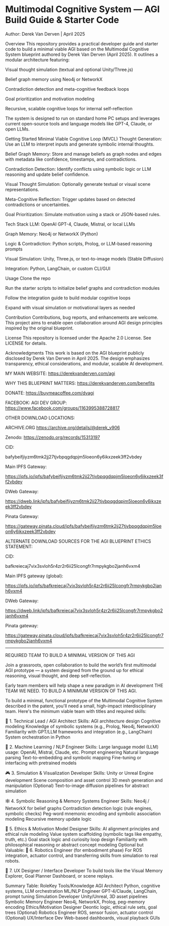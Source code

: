 # Multimodal Cognitive System — AGI Build Guide & Starter Code
Author: Derek Van Derven | April 2025

Overview
This repository provides a practical developer guide and starter code to build a minimal viable AGI based on the Multimodal Cognitive System blueprint authored by Derek Van Derven (April 2025). It outlines a modular architecture featuring:

Visual thought simulation (textual and optional Unity/Three.js)

Belief graph memory using Neo4j or NetworkX

Contradiction detection and meta-cognitive feedback loops

Goal prioritization and motivation modeling

Recursive, scalable cognitive loops for internal self-reflection

The system is designed to run on standard home PC setups and leverages current open-source tools and language models like GPT-4, Claude, or open LLMs.

Getting Started
Minimal Viable Cognitive Loop (MVCL)
Thought Generation: Use an LLM to interpret inputs and generate symbolic internal thoughts.

Belief Graph Memory: Store and manage beliefs as graph nodes and edges with metadata like confidence, timestamps, and contradictions.

Contradiction Detection: Identify conflicts using symbolic logic or LLM reasoning and update belief confidence.

Visual Thought Simulation: Optionally generate textual or visual scene representations.

Meta-Cognitive Reflection: Trigger updates based on detected contradictions or uncertainties.

Goal Prioritization: Simulate motivation using a stack or JSON-based rules.

Tech Stack
LLM: OpenAI GPT-4, Claude, Mistral, or local LLMs

Graph Memory: Neo4j or NetworkX (Python)

Logic & Contradiction: Python scripts, Prolog, or LLM-based reasoning prompts

Visual Simulation: Unity, Three.js, or text-to-image models (Stable Diffusion)

Integration: Python, LangChain, or custom CLI/GUI

Usage
Clone the repo

Run the starter scripts to initialize belief graphs and contradiction modules

Follow the integration guide to build modular cognitive loops

Expand with visual simulation or motivational layers as needed

Contribution
Contributions, bug reports, and enhancements are welcome. This project aims to enable open collaboration around AGI design principles inspired by the original blueprint.

License
This repository is licensed under the Apache 2.0 License. See LICENSE for details.

Acknowledgments
This work is based on the AGI blueprint publicly disclosed by Derek Van Derven in April 2025. The design emphasizes transparency, ethical considerations, and modular, scalable AI development.

MY MAIN WEBSITE: https://derekvanderven.com/agi

WHY THIS BLUEPRINT MATTERS: https://derekvanderven.com/benefits

DONATE: https://buymeacoffee.com/dvagi

FACEBOOK: AGI DEV GROUP: https://www.facebook.com/groups/1163995388728817

OTHER DOWNLOAD LOCATIONS: 

ARCHIVE.ORG
https://archive.org/details/@derek_v906

Zenodo:   https://zenodo.org/records/15313197


CID:

bafybeifjiyzm6tmk2jj27tjvbpqgdqpjm5loeon6y6ikxzeek3ff2vbdey

Main IPFS Gateway:

https://ipfs.io/ipfs/bafybeifjiyzm6tmk2jj27tjvbpqgdqpjm5loeon6y6ikxzeek3ff2vbdey

DWeb Gateway:

https://dweb.link/ipfs/bafybeifjiyzm6tmk2jj27tjvbpqgdqpjm5loeon6y6ikxzeek3ff2vbdey

Pinata Gateway:

https://gateway.pinata.cloud/ipfs/bafybeifjiyzm6tmk2jj27tjvbpqgdqpjm5loeon6y6ikxzeek3ff2vbdey


ALTERNATE DOWNLOAD SOURCES FOR THE AGI BLUEPRINT ETHICS STATEMENT:


CID:

bafkreiecaj7vix3svloh5r4zr2r6ii25lcongfr7rmpykgbo2janh6vxm4

Main IPFS gateway (global):

https://ipfs.io/ipfs/bafkreiecaj7vix3svloh5r4zr2r6ii25lcongfr7rmpykgbo2janh6vxm4

DWeb Gateway:

https://dweb.link/ipfs/bafkreiecaj7vix3svloh5r4zr2r6ii25lcongfr7rmpykgbo2janh6vxm4

Pinata gateway:

https://gateway.pinata.cloud/ipfs/bafkreiecaj7vix3svloh5r4zr2r6ii25lcongfr7rmpykgbo2janh6vxm4
___________________________________________________________________________________________________________

REQUIRED TEAM TO BUILD A MINIMAL VERSION OF THIS AGI

Join a grassroots, open collaboration to build the world’s first multimodal AGI prototype — a system designed from the ground up for ethical reasoning, visual thought, and deep self-reflection.

Early team members will help shape a new paradigm in AI development
THE TEAM WE NEED. TO BUILD A MINIMUM VERSION OF THIS AGI.

To build a minimal, functional prototype of the Multimodal Cognitive System described in the patent, you'll need a small, high-impact interdisciplinary team. Here's the minimum viable team with titles and required skills:

🚀 1. Technical Lead / AGI Architect
Skills:
AGI architecture design
Cognitive modeling
Knowledge of symbolic systems (e.g., Prolog, Neo4j, NetworkX)
Familiarity with GPT/LLM frameworks and integration (e.g., LangChain)
System orchestration in Python

🧠 2. Machine Learning / NLP Engineer
Skills:
Large language model (LLM) usage: OpenAI, Mistral, Claude, etc.
Prompt engineering
Natural language parsing
Text-to-embedding and symbolic mapping
Fine-tuning or interfacing with pretrained models

🎮 3. Simulation & Visualization Developer
Skills:
Unity or Unreal Engine development
Scene composition and asset control
3D mesh generation and manipulation
(Optional) Text-to-image diffusion pipelines for abstract simulation

🕸️ 4. Symbolic Reasoning & Memory Systems Engineer
Skills:
Neo4j / NetworkX for belief graphs
Contradiction detection logic (rule engines, symbolic checks)
Peg-word mnemonic encoding and symbolic association modeling
Recursive memory update logic

🎯 5. Ethics & Motivation Model Designer
Skills:
AI alignment principles and ethical rule modeling
Value system scaffolding (symbolic tags like empathy, truth, etc.)
Goal stack logic and curiosity loop design
Familiarity with philosophical reasoning or abstract concept modeling
Optional but Valuable:
🤖 6. Robotics Engineer (for embodiment phase)
For ROS integration, actuator control, and transferring skills from simulation to real robots.

🎨 7. UX Designer / Interface Developer
To build tools like the Visual Memory Explorer, Goal Planner Dashboard, or scene replays.


Summary Table:
RoleKey Tools/Knowledge
AGI Architect
Python, cognitive systems, LLM orchestration
ML/NLP Engineer
GPT-4/Claude, LangChain, prompt tuning
Simulation Developer
Unity/Unreal, 3D asset pipelines
Symbolic Memory Engineer
Neo4j, NetworkX, Prolog, peg-memory encoding
Ethics/Motivation Designer
Deontic logic, ethical rule sets, goal trees
(Optional) Robotics Engineer
ROS, sensor fusion, actuator control
(Optional) UX/Interface Dev
Web-based dashboards, visual playback GUIs
